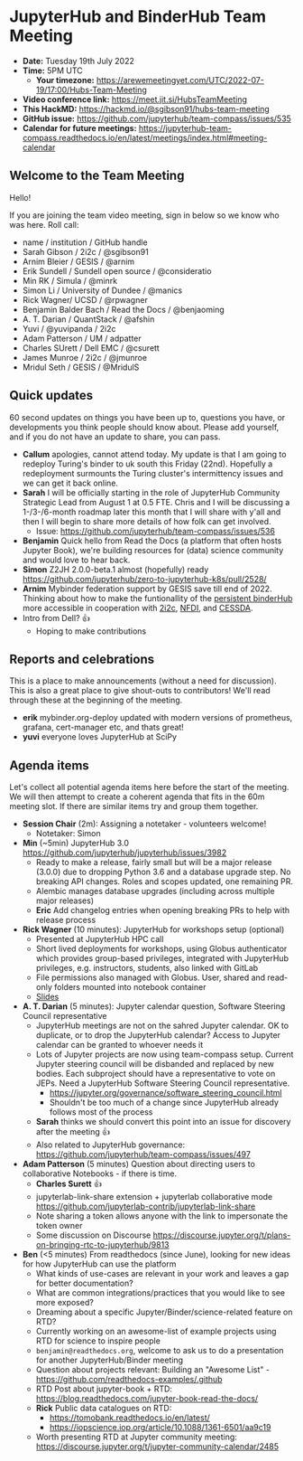# JupyterHub and BinderHub Team Meeting

- **Date:** Tuesday 19th July 2022
- **Time:** 5PM UTC
  - **Your timezone:** <https://arewemeetingyet.com/UTC/2022-07-19/17:00/Hubs-Team-Meeting>
- **Video conference link:** <https://meet.jit.si/HubsTeamMeeting>
- **This HackMD:** <https://hackmd.io/@sgibson91/hubs-team-meeting>
- **GitHub issue:** <https://github.com/jupyterhub/team-compass/issues/535>
- **Calendar for future meetings:** <https://jupyterhub-team-compass.readthedocs.io/en/latest/meetings/index.html#meeting-calendar>

## Welcome to the Team Meeting

Hello!

If you are joining the team video meeting, sign in below so we know who was here. Roll call:

- name / institution / GitHub handle
- Sarah Gibson / 2i2c / @sgibson91 
- Arnim Bleier / GESIS / @arnim
- Erik Sundell / Sundell open source / @consideratio
- Min RK / Simula / @minrk
- Simon Li / University of Dundee / @manics
- Rick Wagner/ UCSD / @rpwagner
- Benjamin Balder Bach / Read the Docs / @benjaoming
- A. T. Darian / QuantStack / @afshin 
- Yuvi / @yuvipanda / 2i2c
- Adam Patterson / UM / adpatter
- Charles SUrett / Dell EMC / @csurett
- James Munroe / 2i2c / @jmunroe
- Mridul Seth / GESIS / @MridulS

## Quick updates

60 second updates on things you have been up to, questions you have, or developments you think people should know about. Please add yourself, and if you do not have an update to share, you can pass.

- **Callum** apologies, cannot attend today. My update is that I am going to redeploy Turing's binder to uk south this Friday (22nd). Hopefully a redeployment surmounts the Turing cluster's intermittency issues and we can get it back online. 
- **Sarah** I will be officially starting in the role of JupyterHub Community Strategic Lead from August 1 at 0.5 FTE. Chris and I will be discussing a 1-/3-/6-month roadmap later this month that I will share with y'all and then I will begin to share more details of how folk can get involved.
    - Issue: <https://github.com/jupyterhub/team-compass/issues/536>
- **Benjamin** Quick hello from Read the Docs (a platform that often hosts Jupyter Book), we're building resources for (data) science community and would love to hear back.
- **Simon** Z2JH 2.0.0-beta.1 almost (hopefully) ready <https://github.com/jupyterhub/zero-to-jupyterhub-k8s/pull/2528/>
- **Arnim** Mybinder federation support by GESIS save till end of 2022. Thinking about how to make the funtionallity of the [persistent binderHub](https://github.com/gesiscss/persistent_binderhub) more accessible in cooperation with [2i2c](https://github.com/2i2c-org/infrastructure/issues/1382), [NFDI](https://www.nfdi.de/?lang=en), and [CESSDA](https://www.cessda.eu/). 
- Intro from Dell? 👍
    - Hoping to make contributions

## Reports and celebrations

This is a place to make announcements (without a need for discussion). This is also a great place to give shout-outs to contributors! We'll read through these at the beginning of the meeting.

- **erik** mybinder.org-deploy updated with modern versions of prometheus, grafana, cert-manager etc, and thats great!
- **yuvi** everyone loves JupyterHub at SciPy

## Agenda items

Let's collect all potential agenda items here before the start of the meeting. We will then attempt to create a coherent agenda that fits in the 60m meeting slot. If there are similar items try and group them together.

- **Session Chair** (2m): Assigning a notetaker - volunteers welcome!
    - Notetaker: Simon
- **Min** (~5min) JupyterHub 3.0 <https://github.com/jupyterhub/jupyterhub/issues/3982>
    - Ready to make a release, fairly small but will be a major release (3.0.0) due to dropping Python 3.6 and a database upgrade step. No breaking API changes. Roles and scopes updated, one remaining PR.
    - Alembic manages database upgrades (including across multiple major releases)
    - **Eric** Add changelog entries when opening breaking PRs to help with release process
- **Rick Wagner** (10 minutes): JupyterHub for workshops setup (optional)
    - Presented at JupyterHub HPC call
    - Short lived deployments for workshops, using Globus authenticator which provides group-based privileges, integrated with JupyterHub privileges, e.g. instructors, students, also linked with GitLab
    - File permissions also managed with Globus. User, shared and read-only folders mounted into notebook container
    - [Slides](https://docs.google.com/presentation/d/1axoa4u9O6fcmBCFgRvx8RVeVGgQ8LhzcD5CcSQiZ9Ek/edit?usp=sharing)
- **A. T. Darian** (5 minutes): Jupyter calendar question, Software Steering Council representative
    - JupyterHub meetings are not on the sahred Jupyter calendar. OK to duplicate, or to drop the JupyterHub calendar? Access to Jupyter calendar can be granted to whoever needs it
    - Lots of Jupyter projects are now using team-compass setup. Current Jupyter steering council will be disbanded and replaced by new bodies. Each subproject should have a representative to vote on JEPs. Need a JupyterHub Software Steering Council representative.
        - <https://jupyter.org/governance/software_steering_council.html>
        - Shouldn't be too much of a change since JupyterHub already follows most of the process
    - **Sarah** thinks we should convert this point into an issue for discovery after the meeting :+1: 
    - Also related to JupyterHub governance: <https://github.com/jupyterhub/team-compass/issues/497>
- **Adam Patterson** (5 minutes) Question about directing users to collaborative Notebooks - if there is time.
    - **Charles Surett** :+1:
    - jupyterlab-link-share extension + jupyterlab collaborative mode <https://github.com/jupyterlab-contrib/jupyterlab-link-share>
    - Note sharing a token allows anyone with the link to impersonate the token owner
    - Some discussion on Discourse <https://discourse.jupyter.org/t/plans-on-bringing-rtc-to-jupyterhub/9813>
- **Ben** (<5 minutes) From readthedocs (since June), looking for new ideas for how JupyterHub can use the platform
    - What kinds of use-cases are relevant in your work and leaves a gap for better documentation?
    - What are common integrations/practices that you would like to see more exposed?
    - Dreaming about a specific Jupyter/Binder/science-related feature on RTD?
    - Currently working on an awesome-list of example projects using RTD for science to inspire people
    - `benjamin@readthedocs.org`, welcome to ask us to do a presentation for another JupyterHub/Binder meeting
    - Question about projects relevant: Building an "Awesome List" - <https://github.com/readthedocs-examples/.github>
    - RTD Post about jupyter-book + RTD: <https://blog.readthedocs.com/jupyter-book-read-the-docs/>
    - **Rick** Public data catalogues on RTD:
        - <https://tomobank.readthedocs.io/en/latest/>
        - <https://iopscience.iop.org/article/10.1088/1361-6501/aa9c19>
    - Worth presenting RTD at Jupyter community meeting: <https://discourse.jupyter.org/t/jupyter-community-calendar/2485>